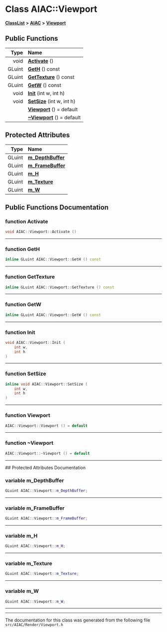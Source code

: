 

# Class AIAC::Viewport



[**ClassList**](annotated.md) **>** [**AIAC**](namespaceAIAC.md) **>** [**Viewport**](classAIAC_1_1Viewport.md)










































## Public Functions

| Type | Name |
| ---: | :--- |
|  void | [**Activate**](#function-activate) () <br> |
|  GLuint | [**GetH**](#function-geth) () const<br> |
|  GLuint | [**GetTexture**](#function-gettexture) () const<br> |
|  GLuint | [**GetW**](#function-getw) () const<br> |
|  void | [**Init**](#function-init) (int w, int h) <br> |
|  void | [**SetSize**](#function-setsize) (int w, int h) <br> |
|   | [**Viewport**](#function-viewport) () = default<br> |
|   | [**~Viewport**](#function-viewport) () = default<br> |








## Protected Attributes

| Type | Name |
| ---: | :--- |
|  GLuint | [**m\_DepthBuffer**](#variable-m_depthbuffer)  <br> |
|  GLuint | [**m\_FrameBuffer**](#variable-m_framebuffer)  <br> |
|  GLuint | [**m\_H**](#variable-m_h)  <br> |
|  GLuint | [**m\_Texture**](#variable-m_texture)  <br> |
|  GLuint | [**m\_W**](#variable-m_w)  <br> |




















## Public Functions Documentation




### function Activate 

```C++
void AIAC::Viewport::Activate () 
```




<hr>



### function GetH 

```C++
inline GLuint AIAC::Viewport::GetH () const
```




<hr>



### function GetTexture 

```C++
inline GLuint AIAC::Viewport::GetTexture () const
```




<hr>



### function GetW 

```C++
inline GLuint AIAC::Viewport::GetW () const
```




<hr>



### function Init 

```C++
void AIAC::Viewport::Init (
    int w,
    int h
) 
```




<hr>



### function SetSize 

```C++
inline void AIAC::Viewport::SetSize (
    int w,
    int h
) 
```




<hr>



### function Viewport 

```C++
AIAC::Viewport::Viewport () = default
```




<hr>



### function ~Viewport 

```C++
AIAC::Viewport::~Viewport () = default
```




<hr>
## Protected Attributes Documentation




### variable m\_DepthBuffer 

```C++
GLuint AIAC::Viewport::m_DepthBuffer;
```




<hr>



### variable m\_FrameBuffer 

```C++
GLuint AIAC::Viewport::m_FrameBuffer;
```




<hr>



### variable m\_H 

```C++
GLuint AIAC::Viewport::m_H;
```




<hr>



### variable m\_Texture 

```C++
GLuint AIAC::Viewport::m_Texture;
```




<hr>



### variable m\_W 

```C++
GLuint AIAC::Viewport::m_W;
```




<hr>

------------------------------
The documentation for this class was generated from the following file `src/AIAC/Render/Viewport.h`


